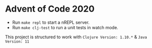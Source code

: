# Advent of Code 2020

- Run `make repl` to start a nREPL server.
- Run `make clj-test` to run a unit tests in watch mode.

This project is structured to work with `Clojure Version: 1.10.*` & `Java Version: 11`
